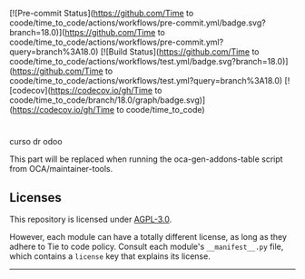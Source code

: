 <!-- /!\ Non OCA Context : Set here the badge of your runbot / runboat instance. -->

[![Pre-commit Status](https://github.com/Time to
coode/time_to_code/actions/workflows/pre-commit.yml/badge.svg?branch=18.0)](https://github.com/Time
to coode/time_to_code/actions/workflows/pre-commit.yml?query=branch%3A18.0)
[![Build Status](https://github.com/Time to
coode/time_to_code/actions/workflows/test.yml/badge.svg?branch=18.0)](https://github.com/Time
to coode/time_to_code/actions/workflows/test.yml?query=branch%3A18.0)
[![codecov](https://codecov.io/gh/Time to
coode/time_to_code/branch/18.0/graph/badge.svg)](https://codecov.io/gh/Time to
coode/time_to_code)

<!-- /!\ Non OCA Context : Set here the badge of your translation instance. -->

<!-- /!\ do not modify above this line -->

#

curso dr odoo

<!-- /!\ do not modify below this line -->

<!-- prettier-ignore-start -->

[//]: # (addons)

This part will be replaced when running the oca-gen-addons-table script from OCA/maintainer-tools.

[//]: # (end addons)

<!-- prettier-ignore-end -->

## Licenses

This repository is licensed under [AGPL-3.0](LICENSE).

However, each module can have a totally different license, as long as they adhere to Tie
to code policy. Consult each module's `__manifest__.py` file, which contains a `license`
key that explains its license.

---

<!-- /!\ Non OCA Context : Set here the full description of your organization. -->
